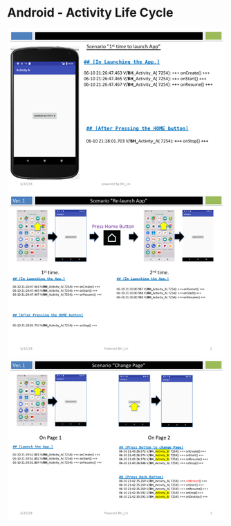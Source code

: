 # Android - Activity Life Cycle

![Scenario 1](./images/Slide1.png)
![Scenario 2](./images/Slide2.png)
![Scenario 3](./images/Slide3.png)